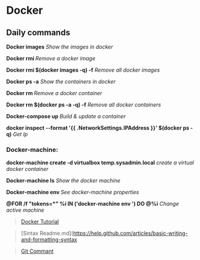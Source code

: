 # Docker

## Daily commands

**Docker images** *Show the images in docker*

**Docker rmi <imageID>** *Remove a docker image*

**Docker rmi $(docker images -q) -f** *Remove all docker images*

**Docker ps -a** *Show the containers in docker*

**Docker rm <containerID>** *Remove a docker container*

**Docker rm $(docker ps -a -q) -f** *Remove all docker containers*

**Docker-compose up** *Build & update a container*

**docker inspect --format '{{ .NetworkSettings.IPAddress }}' $(docker ps -q)** *Get Ip*


### Docker-machine:

**docker-machine create -d virtualbox temp.sysadmin.local** *create a virtual docker container*

**Docker-machine ls** *Show the docker machine*

**Docker-machine env <machine-name>** *See docker-machine properties*

**@FOR /f "tokens=*" %i IN ('docker-machine env <machine name>') DO @%i** *Change active machine*


> [Docker Tutorial](https://www.youtube.com/watch?v=tBfOHso1-6o&t=1s)

 > [Sintax Readme.md](https://help.github.com/articles/basic-writing-and-formatting-syntax

  > [Git Commant](http://rogerdudler.github.io/git-guide/)

